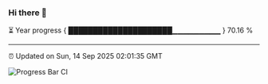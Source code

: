 ### Hi there 👋

⏳ Year progress { █████████████████████▁▁▁▁▁▁▁▁▁ } 70.16 %

---

⏰ Updated on Sun, 14 Sep 2025 02:01:35 GMT

![Progress Bar CI](https://github.com/DhruviPatel157/GitHub-Actions-Demo/workflows/Progress%20Bar%20CI/badge.svg)
